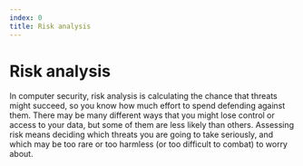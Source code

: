 ```yaml
---
index: 0
title: Risk analysis
---
```

# Risk analysis

In computer security, risk analysis is calculating the chance that threats might succeed, so you know how much effort to spend defending against them. There may be many different ways that you might lose control or access to your data, but some of them are less likely than others. Assessing risk means deciding which threats you are going to take seriously, and which may be too rare or too harmless (or too difficult to combat) to worry about.